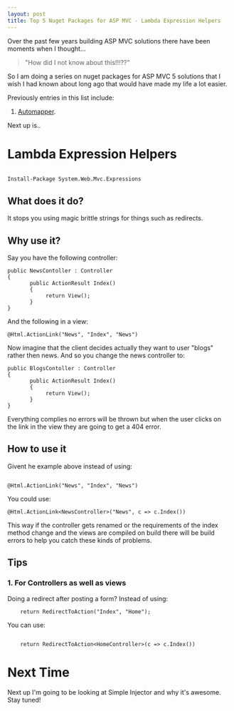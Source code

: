 ```yaml
---
layout: post
title: Top 5 Nuget Packages for ASP MVC - Lambda Expression Helpers
--- 
```


Over the past few years building ASP MVC solutions there have been moments when I thought...

> "How did I not know about this!!!??"  

So I am doing a series on nuget packages for ASP MVC 5 solutions that I wish I had known about long ago that would have made my life a lot easier. 

Previously entries in this list include:

1. [Automapper](/top-5-nuget-packages-for-asp-mvc-automapper).

Next up is..

# Lambda Expression Helpers
 
```

Install-Package System.Web.Mvc.Expressions

```

## What does it do?

It stops you using magic brittle strings for things such as redirects. 

## Why use it?

Say you have the following controller: 

```
public NewsContoller : Controller
{
       public ActionResult Index()
       {
            return View();
       }
}
```

And the following in a view:
```
@Html.ActionLink("News", "Index", "News")
```

Now imagine that the client decides actually they want to user "blogs" rather then news. And so you change the news controller to:

```
public BlogsContoller : Controller
{
       public ActionResult Index()
       {
            return View();
       }
}
```

Everything complies no errors will be thrown but when the user clicks on the link in the view they are going to get a 404 error. 

## How to use it

Givent he example above instead of using:

```

@Html.ActionLink("News", "Index", "News")

```

You could use:

```
@Html.ActionLink<NewsController>("News", c => c.Index())

```

This way if the controller gets renamed or the requirements of the index method change and the views are compiled on build there will be build errors to help you catch these kinds of problems.


## Tips 

### 1. For Controllers as well as views

Doing a redirect after posting a form? Instead of using: 

```
    return RedirectToAction("Index", "Home");

```

You can use:
```

    return RedirectToAction<HomeController>(c => c.Index())

```

# Next Time

Next up I'm going to be looking at Simple Injector and why it's awesome. Stay tuned!